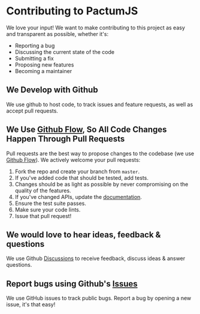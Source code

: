 # Contributing to PactumJS

We love your input! We want to make contributing to this project as easy and transparent as possible, whether it's:

- Reporting a bug
- Discussing the current state of the code
- Submitting a fix
- Proposing new features
- Becoming a maintainer


## We Develop with Github

We use github to host code, to track issues and feature requests, as well as accept pull requests.


## We Use [Github Flow](https://guides.github.com/introduction/flow/index.html), So All Code Changes Happen Through Pull Requests

Pull requests are the best way to propose changes to the codebase (we use [Github Flow](https://guides.github.com/introduction/flow/index.html)). We actively welcome your pull requests:

1. Fork the repo and create your branch from `master`.
2. If you've added code that should be tested, add tests.
3. Changes should be as light as possible by never compromising on the quality of the features.
4. If you've changed APIs, update the [documentation](https://github.com/pactumjs/pactumjs.github.io).
5. Ensure the test suite passes.
6. Make sure your code lints.
7. Issue that pull request!


## We would love to hear ideas, feedback & questions

We use Github [Discussions](https://github.com/pactumjs/pactum/discussions) to receive feedback, discuss ideas & answer questions.


## Report bugs using Github's [Issues](https://github.com/pactumjs/pactum/issues)

We use GitHub issues to track public bugs. Report a bug by opening a new issue, it's that easy!
